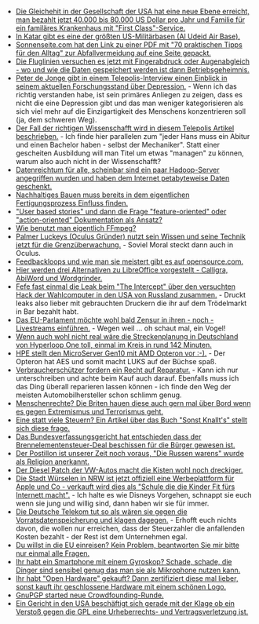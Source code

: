 * [Die Gleichehit in der Gesellschaft der USA hat eine neue Ebene erreicht, man bezahlt jetzt 40.000 bis 80.000 US Dollar pro Jahr und Familie für ein familäres Krankenhaus mit "First Class"-Service.](https://www.nytimes.com/2017/06/03/business/economy/high-end-medical-care.html)
* [In Katar gibt es eine der größten US-Militärbasen (Al Udeid Air Base).](https://blog.fefe.de/?ts=a7cb48c3)
* [Sonnenseite.com hat den Link zu einer PDF mit "70 praktischen Tipps für den Alltag" zur Abfallvermeidung auf eine Seite gepackt.](http://www.sonnenseite.com/de/tipps/abfallvermeidung-so-funktioniert-es.html)
* [Die Fluglinien versuchen es jetzt mit Fingerabdruck oder Augenabgleich - wo und wie die Daten gespeichert werden ist dann Betriebsgeheimnis.](https://www.golem.de/news/biometrie-airlines-wollen-ausweis-durch-fingerabdruck-ersetzen-1706-128199.html)
* [Peter de Jonge gibt in einem Telepolis-Interview einen Einblick in seinem aktuellen Forschungsstand über Depression.](https://www.heise.de/tp/features/Es-gibt-keine-Depressionen-3727685.html) - Wenn ich das richtig verstanden habe, ist sein primäres Anliegen zu zeigen, dass es nicht die eine Depression gibt und das man weniger kategorisieren als sich viel mehr auf die Einzigartigkeit des Menschens konzentrieren soll (ja, dem schweren Weg).
* [Der Fall der richtigen Wissenschafft wird in diesem Telepolis Artikel beschrieben.](https://www.heise.de/tp/features/Wissenschaft-im-Zeitalter-des-Antiprofessionalismus-3731019.html) - Ich finde hier parallelen zum "jeder Hans muss ein Abitur und einen Bachelor haben - selbst der Mechaniker". Statt einer gescheiten Ausbildung will man Titel um etwas "managen" zu können, warum also auch nicht in der Wissenschafft?
* [Datenreichtum für alle, scheinbar sind ein paar Hadoop-Server angegriffen wurden und haben dem Internet petabyteweise Daten geschenkt.](https://www.bleepingcomputer.com/news/security/hadoop-servers-expose-over-5-petabytes-of-data/)
* [Nachhaltiges Bauen muss bereits in dem eigentlichen Fertigungsprozess Einfluss finden.](http://www.sonnenseite.com/de/zukunft/wir-haben-gar-keine-andere-wahl-als-nachhaltig-zu-bauen.html)
* ["User based stories" und dann die Frage "feature-oriented" oder "action-oriented" Dokumentation als Ansatz?](https://opensource.com/article/17/6/documentation-based-user-stories)
* [Wie benutzt man eigentlich FFmpeg?](https://opensource.com/article/17/6/ffmpeg-convert-media-file-formats)
* [Palmer Luckeys (Oculus Gründer) nutzt sein Wissen und seine Technik jetzt für die Grenzüberwachung.](https://www.heise.de/newsticker/meldung/Oculus-Gruender-entwickelt-nun-Grenzueberwachungstechnologie-3733767.html) - Soviel Moral steckt dann auch in Oculus.
* [Feedbackloops und wie man sie meistert gibt es auf opensource.com.](https://opensource.com/open-organization/17/6/mastering-feedback-loops)
* [Hier werden drei Alternativen zu LibreOffice vorgestellt - Calligra, AbiWord und Wordgrinder.](https://opensource.com/article/17/6/3-alternatives-libreoffice-writer)
* [Fefe fast einmal die Leak beim "The Intercept" über den versuchten Hack der Wahlcomputer in den USA von Russland zusammen.](https://blog.fefe.de/?ts=a7c8a391) - Druckt leaks also lieber mit gebrauchten Druckern die ihr auf dem Trödelmarkt in Bar bezahlt habt.
* [Das EU-Parlament möchte wohl bald Zensur in ihren - noch - Livestreams einführen.](https://www.heise.de/newsticker/meldung/Livestream-ohne-Hass-Journalisten-befuerchten-Zensur-im-EU-Parlament-3734195.html) - Wegen weil ... oh schaut mal, ein Vogel!
* [Wenn auch wohl nicht real wäre die Streckenplanung in Deutschland von Hyperloop One toll, einmal im Kreis in rund 142 Minuten.](https://www.golem.de/news/hyperloop-global-challenge-hyperloop-one-stellt-trassenkonzepte-fuer-europa-vor-1706-128226.html)
* [HPE stellt den MicroServer Gen10 mit AMD Opteron vor :-).](https://www.heise.de/newsticker/meldung/HPE-ProLiant-MicroServer-Gen10-mit-AMD-Opteron-X3000-3734794.html) - Der Opteron hat AES und somit macht LUKS auf der Büchse spaß.
* [Verbraucherschützer fordern ein Recht auf Reparatur.](https://www.heise.de/newsticker/meldung/Verbraucherschuetzer-fordern-Recht-auf-Reparatur-fuer-Elektrogeraete-3735029.html) - Kann ich nur unterschreiben und achte beim Kauf auch darauf. Ebenfalls muss ich das Ding überall reparieren lassen können - ich finde den Weg der meisten Automobilhersteller schon schlimm genug.
* [Menschenrechte? Die Briten hauen diese auch gern mal über Bord wenn es gegen Extremismus und Terrorismus geht.](https://tuxproject.de/blog/2017/06/menschenrechtsextremistinnen/)
* [Eine statt viele Steuern? Ein Artikel über das Buch "Sonst Knallt's" stellt sich diese frage.](https://www.heise.de/tp/features/Die-Steuerrevolution-3736279.html)
* [Das Bundesverfassungsgericht hat entschieden dass der Brennelementensteuer-Deal beschissen für die Bürger gewesen ist.](http://www.sonnenseite.com/de/politik/zur-entscheidung-des-bundesverfassungsgerichts-ueber-die-brennelementesteuer.html)
* [Der Postillon ist unserer Zeit noch voraus, "Die Russen warens" wurde als Religion anerkannt.](http://www.der-postillon.com/2017/06/russische-hacker.html)
* [Der Diesel Patch der VW-Autos macht die Kisten wohl noch dreckiger.](https://blog.fefe.de/?ts=a7c92f12)
* [Die Stadt Würselen in NRW ist jetzt offiziell eine Werbeplattform für Apple und Co - verkauft wird dies als "Schule die die Kinder Fit fürs Internett macht".](https://www.heise.de/newsticker/meldung/MINT-freundliche-Schulen-iPad-Klassen-Avatare-und-mehr-Bandbreite-fuer-die-Lehrer-3737050.html) - Ich halte es wie Disneys Vorgehen, schnappt sie euch wenn sie jung und willig sind, dann haben wir sie für immer.
* [Die Deutsche Telekom tut so als wären sie gegen die Vorratsdatenspeicherung und klagen dagegen.](https://www.golem.de/news/ip-adressen-deutsche-telekom-klagt-gegen-vorratsdatenspeicherung-1706-128232.html) - Erhofft euch nichts davon, die wollen nur erreichen, dass der Steuerzahler die anfallenden Kosten bezahlt - der Rest ist dem Unternehmen egal.
* [Du willst in die EU einreisen? Kein Problem, beantworten Sie mir bitte nur einmal alle Fragen.](https://www.heise.de/newsticker/meldung/Datenabgleich-EU-Staaten-befuerworten-Vorkontrolle-visafreier-Reisender-3736327.html)
* [Ihr habt ein Smartphone mit einem Gyroskop? Schade, schade, die Dinger sind sensibel genug das man sie als Mikrophone nutzen kann.](https://blog.fefe.de/?ts=a7c80c92)
* [Ihr habt "Open Hardware" gekauft? Dann zertifiziert diese mal lieber, sonst kauft ihr geschlossene Hardware mit einem schönen Logo.](https://opensource.com/article/17/6/open-source-hardware-certification)
* [GnuPGP started neue Crowdfounding-Runde.](https://www.pro-linux.de/news/1/24814/gnupg-startet-neue-crowd-finanzierungskampagne.html)
* [Ein Gericht in den USA beschäftigt sich gerade mit der Klage ob ein Verstoß gegen die GPL eine Urheberrechts- und Vertragsverletzung ist.](https://www.golem.de/news/freie-lizenzen-gericht-verhandelt-agpl-vertragsverletzung-1706-128244.html)

